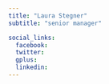 ```yaml
---
title: "Laura Stegner"
subtitle: "senior manager"

social_links:
  facebook:
  twitter:
  gplus:
  linkedin:
---
```

